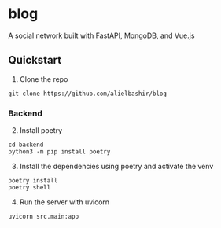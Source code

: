 # blog
A social network built with FastAPI, MongoDB, and Vue.js

## Quickstart
1. Clone the repo
```
git clone https://github.com/alielbashir/blog
```

### Backend

2. Install poetry
```
cd backend
python3 -m pip install poetry
```
3. Install the dependencies using poetry and activate the venv
```
poetry install
poetry shell
```
4. Run the server with uvicorn
```
uvicorn src.main:app
```
